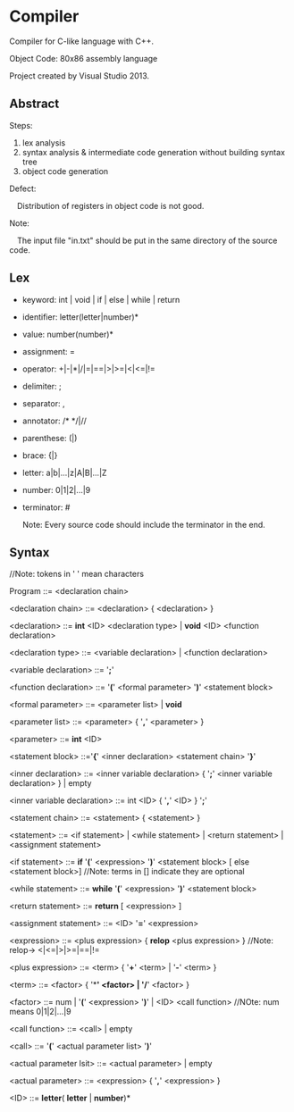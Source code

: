# Compiler

Compiler for C-like language with C++.

Object Code: 80x86 assembly language

Project created by Visual Studio 2013.

## Abstract

Steps:

1. lex analysis
2. syntax analysis & intermediate code generation without building syntax tree
3. object code generation

Defect: 

&ensp;&ensp;Distribution of registers in object code is not good.

Note:

&ensp;&ensp;The input file "in.txt" should be put in the same directory of the source code.

## Lex

- keyword: int | void | if | else | while | return

- identifier: letter(letter|number)*

- value: number(number)*

- assignment: =

- operator: +|-|*|/|=|==|>|>=|<|<=|!=

- delimiter: ;

- separator: ,

- annotator:  /* */|//

- parenthese: (|)

- brace: {|}

- letter: a|b|...|z|A|B|...|Z

- number: 0|1|2|...|9

- terminator: #

  Note: Every source code should include the terminator in the end. 

## Syntax

//Note: tokens in ' ' mean characters

Program ::= &lt;declaration chain&gt;

&lt;declaration chain&gt; ::= &lt;declaration&gt; { &lt;declaration&gt; }

&lt;declaration&gt; ::= **int** &lt;ID&gt; &lt;declaration type&gt; | **void** &lt;ID&gt; &lt;function declaration&gt;

&lt;declaration type&gt; ::= &lt;variable declaration&gt; | &lt;function declaration&gt;

&lt;variable declaration&gt; ::= '**;**'

&lt;function declaration&gt; ::= '**(**' &lt;formal parameter&gt; '**)**' &lt;statement block&gt;

&lt;formal parameter&gt; ::= &lt;parameter list&gt; | **void**

&lt;parameter list&gt; ::= &lt;parameter&gt; { '**,**' &lt;parameter&gt; }

&lt;parameter&gt; ::= **int** &lt;ID&gt;

&lt;statement block&gt; ::='**{**'  &lt;inner declaration&gt; &lt;statement chain&gt; '**}**'

&lt;inner declaration&gt; ::= &lt;inner variable declaration&gt; { '**;**' &lt;inner variable declaration&gt; } | empty

&lt;inner variable declaration&gt; ::= int &lt;ID&gt; { '**,**' &lt;ID&gt; } '**;**'

&lt;statement chain&gt; ::= &lt;statement&gt; { &lt;statement&gt; }

&lt;statement&gt; ::= &lt;if statement&gt; | &lt;while statement&gt; | &lt;return statement&gt; | &lt;assignment statement&gt;

&lt;if statement&gt; ::= **if** '**(**' &lt;expression&gt; '**)**' &lt;statement block&gt; [ else &lt;statement block&gt;]  //Note: terms in [] indicate they are optional

&lt;while statement&gt; ::= **while** '**(**' &lt;expression&gt; '**)**' &lt;statement block&gt;

&lt;return statement&gt; ::= **return** [ &lt;expression&gt; ]

&lt;assignment statement&gt; ::= &lt;ID&gt; '**=**' &lt;expression&gt;

&lt;expression&gt; ::= &lt;plus expression&gt; { **relop** &lt;plus expression&gt; } //Note: relop-> <|<=|>|>=|==|!=

&lt;plus expression&gt; ::= &lt;term&gt; { '**+**' &lt;term&gt; | '**-**' &lt;term&gt; }

&lt;term&gt; ::= &lt;factor&gt; { '*****' &lt;factor&gt; | '**/**' &lt;factor&gt; }

&lt;factor&gt; ::= num | '**(**' &lt;expression&gt; '**)**' | &lt;ID&gt; &lt;call function&gt; //NOte: num means 0|1|2|...|9

&lt;call function&gt; ::= &lt;call&gt; | empty

&lt;call&gt; ::= '**(**' &lt;actual parameter list&gt; '**)**'

&lt;actual parameter lsit&gt; ::= &lt;actual parameter&gt; | empty

&lt;actual parameter&gt; ::= &lt;expression&gt; { '**,**' &lt;expression&gt; }

&lt;ID&gt; ::= **letter**( **letter** | **number**)*


